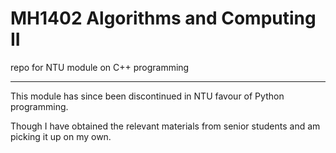 # MH1402 Algorithms and Computing II
repo for NTU module on C++ programming

 <hr>

 This module has since been discontinued in NTU favour of Python programming.

 Though I have obtained the relevant materials from senior students and am picking it up on my own. 
 